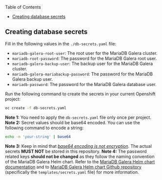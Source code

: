 Table of Contents

- [Creating database secrets](#creating-database-secrets)

## Creating database secrets

Fill in the following values in the `./db-secrets.yaml` file:

- `mariadb-galera-root-user`: The root user for the MariaDB Galera cluster.
- `mariadb-root-password`: The password for the MariaDB Galera root user.
- `mariadb-galera-backup-user`: The backup user for the MariaDB Galera cluster.
- `mariadb-galera-mariabackup-password`: The password for the MariaDB Galera backup user.
- `mariadb-password`: The password for the MariaDB Galera database user.

Run the following command to create the secrets in your current Openshift project:

```bash
oc create -f db-secrets.yaml
```
**Note 1:** You need to apply the `db-secrets.yaml` file only once per project.
**Note 2:** Secret values should be base64 encoded. You can use the following command to encode a string:

```bash
echo -n 'your-string' | base64
```

**Note 3:** Keep in mind that <ins>*base64 encoding is not encryption*</ins>. The actual secrets **MUST NOT** be stored in this repository.
**Note 4:** The password related keys **should not be changed** as they follow the naming convention of the MariaDB Galera Helm chart. Refer to the [MariaDB Galera Helm chart documentation](https://artifacthub.io/packages/helm/bitnami/mariadb-galera) and to [MariaDB Galera Helm chart Github repository](https://github.com/bitnami/charts/tree/main/bitnami/mariadb-galera) (specifically the `templates/secrets.yaml` file) for more information. 